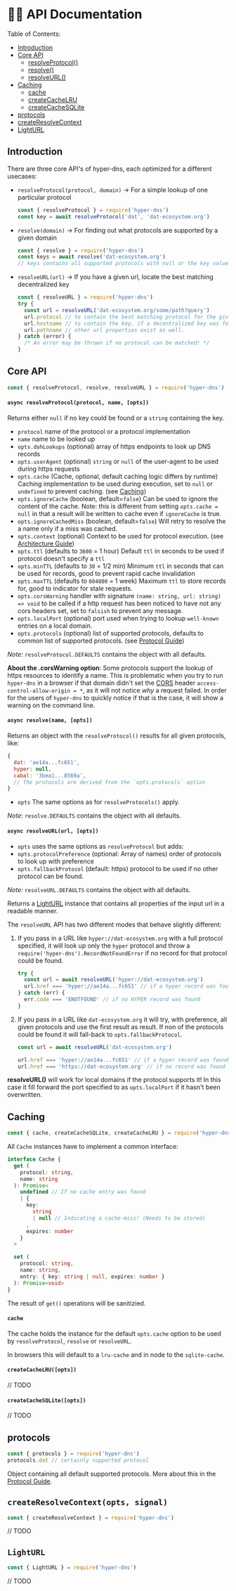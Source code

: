 # 🧑‍💻 API Documentation

Table of Contents:

- [Introduction](#introduction)
- [Core API](#core-api)
  - [resolveProtocol()](#async-resolveprotocolprotocol-name-opts)
  - [resolve()](#async-resolvename-opts)
  - [resolveURL()](#async-resolveurlurl-opts)
- [Caching](#caching)
  - [cache](#cache)
  - [createCacheLRU](#createcachelru)
  - [createCacheSQLite](#createcachesqlite)
- [protocols](#protocols)
- [createResolveContext](#createresolvecontextopts-signal)
- [LightURL](#lighturl)

## Introduction

There are three core API's of hyper-dns, each optimized for a different usecases:

- `resolveProtocol(protocol, domain)` → For a simple lookup of one particular protocol

    ```js
    const { resolveProtocol } = require('hyper-dns')
    const key = await resolveProtocol('dat', 'dat-ecosystem.org')
    ```

- `resolve(domain)` → For finding out what protocols are supported by a given domain

    ```js
    const { resolve } = require('hyper-dns')
    const keys = await resolve('dat-ecosystem.org')
    // keys contains all supported protocols with null or the key value
    ```

- `resolveURL(url)` → If you have a given url, locate the best matching decentralized key

    ```js
    const { resolveURL } = require('hyper-dns')
    try {
      const url = resolveURL('dat-ecosystem.org/some/path?query')
      url.protocol // to contain the best matching protocol for the given domain
      url.hostname // to contain the key, if a decentralized key was found
      url.pathname // other url properties exist as well.
    } catch (error) {
      /* An error may be thrown if no protocol can be matched! */
    }
    ```

## Core API

```javascript
const { resolveProtocol, resolve, resolveURL } = require('hyper-dns')
```

#### `async resolveProtocol(protocol, name, [opts])`

Returns either `null` if no key could be found or a `string` containing the key.

- `protocol` name of the protocol or a protocol implementation
- `name` name to be looked up
- `opts.dohLookups` (optional) array of https endpoints to look up DNS records
- `opts.userAgent` (optional) `string` or `null` of the user-agent to be used during https requests
- `opts.cache` (Cache, optional, default caching logic differs by runtime) Caching implementation to be used during execution, set to `null` or `undefined` to prevent caching. (see [Caching](#caching))
- `opts.ignoreCache` (boolean, default=`false`) Can be used to ignore the content of the cache. Note: this is different from setting `opts.cache = null` in that a result will be written to cache even if `ignoreCache` is true.
- `opts.ignoreCachedMiss` (boolean, default=`false`) Will retry to resolve the a name only if a miss was cached.
- `opts.context` (optional) Context to be used for protocol execution. (see [Architecture Guide][])
- `opts.ttl` (defaults to `3600` = 1 hour) Default `ttl` in seconds to be used if protocol doesn't specify a `ttl`
- `opts.minTTL` (defaults to `30` = 1/2 min) Minimum `ttl` in seconds that can be used for records, good to prevent rapid cache invalidation
- `opts.maxTTL` (defaults to `604800` = 1 week) Maximum `ttl` to store records for, good to indicator for stale requests.
- `opts.corsWarning` handler with signature `(name: string, url: string) => void` to be called if a http request has been noticed to have not any cors headers set, set to `falsish` to prevent any message.
- `opts.localPort` (optional) port used when trying to lookup `well-known` entries on a local domain.
- `opts.protocols` (optional) list of supported protocols, defaults to common list of supported protocols. (see [Protocol Guide][])

_Note:_ `resolveProtocol.DEFAULTS` contains the object with all defaults.

[Architecture Guide]: ./architecture.md
[Protocol Guide]: ./protocol.md

**About the .corsWarning option**: Some protocols support the lookup of https resources to identify a name. This is problematic when you try to run `hyper-dns` in a browser if that domain didn't set the [CORS][] header `access-control-allow-origin = *`, as it will not notice _why_ a request failed. In order for the users of `hyper-dns` to quickly notice if that is the case, it will show a warning on the command line.

[CORS]: https://en.wikipedia.org/wiki/Cross-origin_resource_sharing

#### `async resolve(name, [opts])`

Returns an object with the `resolveProtocol()` results for all given protocols, like:

```js
{
  dat: 'ae14a...fc651',
  hyper: null,
  cabal: '3bea1...8569a',
  // The protocols are derived from the `opts.protocols` option
}
```

- `opts` The same options as for `resolveProtocols()` apply.

_Note:_ `resolve.DEFAULTS` contains the object with all defaults.

#### `async resolveURL(url, [opts])`

- `opts` uses the same options as `resolveProtocol` but adds:
- `opts.protocolPreference` (optional: Array of names) order of protocols to look up with preference
- `opts.fallbackProtocol` (default: https) protocol to be used if no other protocol can be found.

_Note:_ `resolveURL.DEFAULTS` contains the object with all defaults.

Returns a [LightURL](#lighturl) instance that contains all properties of the input url in a readable manner.

The `resolveURL` API has two different modes that behave slightly different:

1. If you pass in a URL like `hyper://dat-ecosystem.org` with a full protocol specified, it will look up only the `hyper` protocol and throw a `require('hyper-dns').RecordNotFoundError` if no record for that protocol could be found.

    ```js
    try {
      const url = await resolveURL('hyper://dat-ecosystem.org')
      url.href === 'hyper://ae14a...fc651' // if a hyper record was found
    } catch (err) {
      err.code === 'ENOTFOUND' // if no HYPER record was found
    }
    ```

2. If you pass in a URL like `dat-ecosystem.org` it will try, with preference, all given protocols and use the first result as result. If non of the protocols could be found it will fall-back to `opts.fallbackProtocol`.

    ```js
    const url = await resolveURL('dat-ecosystem.org')
    
    url.href === 'hyper://ae14a...fc651' // if a hyper record was found
    url.href === 'https://dat-ecosystem.org' // if no record was found
    ```

**resolveURL()** will work for local domains if the protocol supports it! In this case it fill forward the port specified to as `opts.localPort` if it hasn't been overwritten.

## Caching

```javascript
const { cache, createCacheSQLite, createCacheLRU } = require('hyper-dns')
```

All `Cache` instances have to implement a common interface:

```typescript
interface Cache {
  get (
    protocol: string,
    name: string
  ): Promise<
    undefined // If no cache entry was found
    | {
      key:
        string
        | null // Indicating a cache-miss! (Needs to be stored)
      ,
      expires: number
    }
  >

  set (
    protocol: string,
    name: string,
    entry: { key: string | null, expires: number }
  ): Promise<void>
}
```

The result of `get()` operations will be sanitizied.

#### `cache`

The cache holds the instance for the default `opts.cache` option to be used by `resolveProtocol`, `resolve` or `resolveURL`.

In browsers this will default to a `lru-cache` and in node to the `sqlite-cache`.

#### `createCacheLRU([opts])`

// TODO

#### `createCacheSQLite([opts])`

// TODO

## protocols

```javascript
const { protocols } = require('hyper-dns')
protocols.dat // certainly supported protocol
```

Object containing all default supported protocols. More about this in the [Protocol Guide](./protocol.md#supported-protocols).

## `createResolveContext(opts, signal)`

```javascript
const { createResolveContext } = require('hyper-dns')
```

// TODO

## `LightURL`

```javascript
const { LightURL } = require('hyper-dns')
```

// TODO
